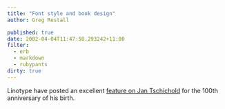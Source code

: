 ```yaml
---
title: "Font style and book design"
author: Greg Restall

published: true
date: 2002-04-04T11:47:58.293242+11:00
filter:
  - erb
  - markdown
  - rubypants
dirty: true
---
```

<p>Linotype have posted an excellent <a href="http://www.fontexplorer.com/isroot/FontStore/content/01_news/content/news_04a_feature.html">feature on Jan Tschichold</a> for the 100th anniversary of his birth.</p>
